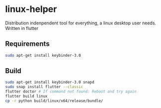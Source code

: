 # linux-helper
Distribution indenpendent tool for everything, a linux desktop user needs. Written in flutter

## Requirements
```bash
sudo apt-get install keybinder-3.0
```

## Build
```bash
sudo apt-get install keybinder-3.0 snapd
sudo snap install flutter --classic
flutter doctor # If command not found: Reboot and try again
flutter build linux
cp -r python build/linux/x64/release/bundle/
```
